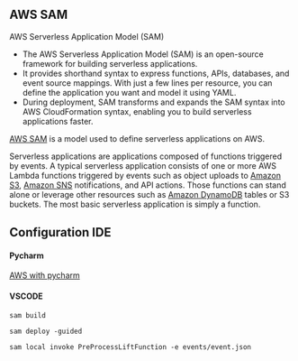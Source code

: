 ## AWS SAM

 AWS Serverless Application Model (SAM)

-   The AWS Serverless Application Model (SAM) is an open-source framework for building serverless applications. 
-   It provides shorthand syntax to express functions, APIs, databases, and event source mappings. With just a few lines per resource, you can define the application you want and model it using YAML.    
-   During deployment, SAM transforms and expands the SAM syntax into AWS CloudFormation syntax, enabling you to build serverless applications faster.


[AWS SAM](https://docs.aws.amazon.com/serverless-application-model/latest/developerguide/sam-specification.html) is a model used to define serverless applications on AWS.

Serverless applications are applications composed of functions triggered by events. A typical serverless application consists of one or more AWS Lambda functions triggered by events such as object uploads to [Amazon S3](https://aws.amazon.com/s3), [Amazon SNS](https://aws.amazon.com/sns) notifications, and API actions. Those functions can stand alone or leverage other resources such as [Amazon DynamoDB](https://aws.amazon.com/dynamodb) tables or S3 buckets. The most basic serverless application is simply a function.

## Configuration IDE
#### Pycharm
 [AWS with pycharm](https://medium.com/@bezdelev/how-to-test-a-python-aws-lambda-function-locally-with-pycharm-run-configurations-6de8efc4b206)

#### VSCODE

```shell
sam build 

sam deploy -guided 

sam local invoke PreProcessLiftFunction -e events/event.json
```
